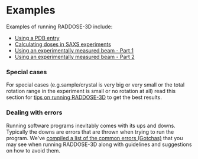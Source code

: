 # Examples

Examples of running RADDOSE-3D include:
- [Using a PDB entry](https://github.com/GarmanGroup/RADDOSE-3D/tree/master/examples/PDB_example.md)
- [Calculating doses in SAXS experiments](https://github.com/GarmanGroup/RADDOSE-3D/tree/master/examples/SAXS_example.md)
- [Using an experimentally measured beam - Part 1](https://github.com/GarmanGroup/RADDOSE-3D/tree/master/examples/Experimental_beam_part1.md)
- [Using an experimentally measured beam - Part 2](https://github.com/GarmanGroup/RADDOSE-3D/tree/master/examples/Experimental_beam_part2.md)

### Special cases
For special cases (e.g.sample/crystal is very big or very small or the total rotation range in the experiment is small or no rotation at all) read this section for [tips on running RADDOSE-3D](https://github.com/GarmanGroup/RADDOSE-3D#considerations-when-running-raddose-3d-for-some-special-cases) to get the best results.

### Dealing with errors
Running software programs inevitably comes with its ups and downs. Typically the downs are errors that are thrown when trying to run the program. We've [compiled a list of the common errors (Gotchas)](https://github.com/GarmanGroup/RADDOSE-3D#gotchas-when-running-raddose-3d) that you may see when running RADDOSE-3D along with guidelines and suggestions on how to avoid them.
